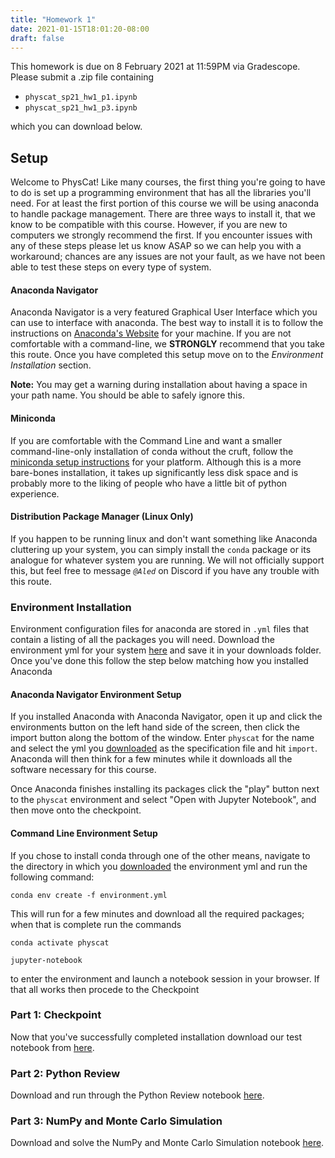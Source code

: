```yaml
---
title: "Homework 1"
date: 2021-01-15T18:01:20-08:00
draft: false
---
```


This homework is due on 8 February 2021 at 11:59PM via Gradescope. Please submit a .zip file containing

- `physcat_sp21_hw1_p1.ipynb`
- `physcat_sp21_hw1_p3.ipynb`

which you can download below.

## Setup

Welcome to PhysCat! Like many courses, the first thing you're going to have to do is set up a programming environment that has all the libraries you'll need. For at least the first portion of this course we will be using anaconda to handle package management. There are three ways to install it, that we know to be compatible with this course. However, if you are new to computers we strongly recommend the first. If you encounter issues with any of these steps please let us know ASAP so we can help you with a workaround; chances are any issues are not your fault, as we have not been able to test these steps on every type of system.

#### Anaconda Navigator

Anaconda Navigator is a very featured Graphical User Interface which you can use to interface with anaconda. The best way to install it is to follow the instructions on [Anaconda's Website](https://docs.anaconda.com/anaconda/install/) for your machine. If you are not comfortable with a command-line, we **STRONGLY** recommend that you take this route. Once you have completed this setup move on to the *Environment Installation* section.

**Note:** You may get a warning during installation about having a space in your path name. You should be able to safely ignore this.

#### Miniconda

If you are comfortable with the Command Line and want a smaller command-line-only installation of conda without the cruft, follow the [miniconda setup instructions](https://docs.conda.io/en/latest/miniconda.html) for your platform. Although this is a more bare-bones installation, it takes up significantly less disk space and is probably more to the liking of people who have a little bit of python experience.

#### Distribution Package Manager (Linux Only)

If you happen to be running linux and don't want something like Anaconda cluttering up your system, you can simply install the `conda` package or its analogue for whatever system you are running. We will not officially support this, but feel free to message *`@Aled`* on Discord if you have any trouble with this route.

### Environment Installation

Environment configuration files for anaconda are stored in `.yml` files that contain a listing of all the packages you will need. Download the environment yml for your system [here](http://spooky.ld-cd.net/physcat/environment.yml) and save it in your downloads folder.
Once you've done this follow the step below matching how you installed Anaconda

#### Anaconda Navigator Environment Setup

If you installed Anaconda with Anaconda Navigator, open it up and click the environments button on the left hand side of the screen, then click the import button along the bottom of the window. Enter `physcat` for the name and select the yml you [downloaded](http://spooky.ld-cd.net/physcat/environment.yml) as the specification file and hit `import`. Anaconda will then think for a few minutes while it downloads all the software necessary for this course.

Once Anaconda finishes installing its packages click the "play" button next to the `physcat` environment and select "Open with Jupyter Notebook", and then move onto the checkpoint.

#### Command Line Environment Setup

If you chose to install conda through one of the other means, navigate to the directory in which you [downloaded](http://spooky.ld-cd.net/physcat/environment.yml) the environment yml and run the following command:

```shell
conda env create -f environment.yml
```

This will run for a few minutes and download all the required packages; when that is complete run the commands

```shell
conda activate physcat

jupyter-notebook
```

to enter the environment and launch a notebook session in your browser. If that all works then procede to the Checkpoint

### Part 1: Checkpoint

Now that you've successfully completed installation download our test notebook from [here](/homeworks/physcat_sp21_hw1_p1.ipynb).

### Part 2: Python Review

Download and run through the Python Review notebook [here](/homeworks/physcat_sp21_hw1_p2.ipynb).

### Part 3: NumPy and Monte Carlo Simulation

Download and solve the NumPy and Monte Carlo Simulation notebook [here](/homeworks/physcat_sp21_hw1_p3.ipynb).

